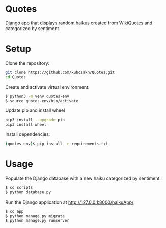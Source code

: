 # Quotes
Django app that displays random haikus created from WikiQuotes and categorized by sentiment.
# Setup
Clone the repository:
```bash
git clone https://github.com/kubczakn/Quotes.git
cd Quotes
```
Create and activate virtual environment:
```bash
$ python3 -m venv quotes-env
$ source quotes-env/bin/activate
```
Update pip and install wheel
```bash
pip3 install --upgrade pip
pip3 install wheel
```
Install dependencies:
```bash
(quotes-env)$ pip install -r requirements.txt
```
# Usage
Populate the Django database with a new haiku categorized by sentiment:
```bash
$ cd scripts
$ python database.py
```
Run the Django application at http://127.0.0.1:8000/haikuApp/:
```bash
$ cd app
$ python manage.py migrate
$ python manage.py runserver
```
